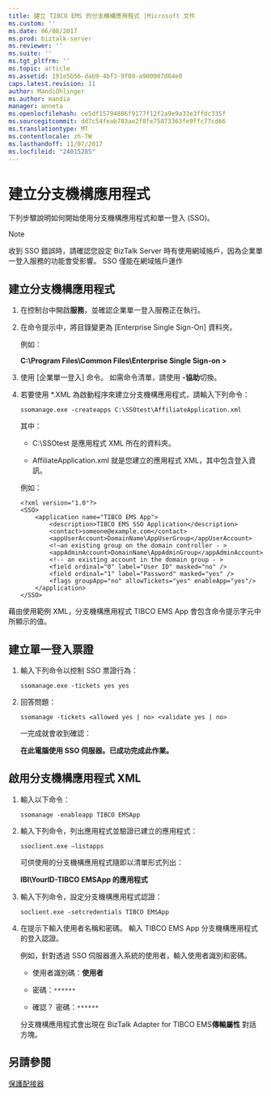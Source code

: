 ```yaml
---
title: 建立 TIBCO EMS 的分支機構應用程式 |Microsoft 文件
ms.custom: ''
ms.date: 06/08/2017
ms.prod: biztalk-server
ms.reviewer: ''
ms.suite: ''
ms.tgt_pltfrm: ''
ms.topic: article
ms.assetid: 191e5b56-dab9-4bf3-9f89-a900907d64e0
caps.latest.revision: 11
author: MandiOhlinger
ms.author: mandia
manager: anneta
ms.openlocfilehash: ce5df15794886f9177f12f2a9e9a33e3ffdc335f
ms.sourcegitcommit: dd7c54feab783ae2f8fe75873363fe9ffc77cd66
ms.translationtype: MT
ms.contentlocale: zh-TW
ms.lasthandoff: 11/07/2017
ms.locfileid: "24015285"
---
```

# <a name="create-affiliate-applications"></a>建立分支機構應用程式
下列步驟說明如何開始使用分支機構應用程式和單一登入 (SSO)。  
  
> [!NOTE]
>  收到 SSO 錯誤時，請確認您設定 BizTalk Server 時有使用網域帳戶，因為企業單一登入服務的功能會受影響。 SSO 僅能在網域帳戶運作  
  
## <a name="create-an-affiliate-application"></a>建立分支機構應用程式  
  
1.  在控制台中開啟**服務**，並確認企業單一登入服務正在執行。  
  
2.  在命令提示中，將目錄變更為 [Enterprise Single Sign-On] 資料夾。  
  
     例如：  
  
     **C:\Program Files\Common Files\Enterprise Single Sign-on >**  
  
3.  使用 [企業單一登入] 命令。 如需命令清單，請使用 **-協助**切換。  
  
4.  若要使用 *.XML 為啟動程序來建立分支機構應用程式，請輸入下列命令：  
  
     `ssomanage.exe -createapps C:\SSOtest\AffiliateApplication.xml`  
  
     其中：  
  
    -   C:\SSOtest 是應用程式 XML 所在的資料夾。  
  
    -   AffiliateApplication.xml 就是您建立的應用程式 XML，其中包含登入資訊。  
  
     例如：  
  
    ```  
    <?xml version="1.0"?>  
    <SSO>  
        <application name="TIBCO EMS App">  
            <description>TIBCO EMS SSO Application</description>  
            <contact>someone@example.com</contact>  
            <appUserAccount>DomainName\AppUserGroup</appUserAccount>  
            <!—an existing group on the domain controller - >   
            <appAdminAccount>DomainName\AppAdminGroup</appAdminAccount>  
            <!-- an existing account in the domain group - >   
            <field ordinal="0" label="User ID" masked="no" />  
            <field ordinal="1" label="Password" masked="yes" />  
            <flags groupApp="no" allowTickets="yes" enableApp="yes"/>  
        </application>  
    </SSO>  
    ```  
  
 藉由使用範例 XML，分支機構應用程式 TIBCO EMS App 會包含命令提示字元中所顯示的值。  
  
## <a name="create-single-sign-on-tickets"></a>建立單一登入票證  
  
1.  輸入下列命令以控制 SSO 票證行為：  
  
     `ssomanage.exe -tickets yes yes`  
  
2.  回答問題：  
  
     `ssomanage -tickets <allowed yes | no> <validate yes | no>`  
  
     一完成就會收到確認：  
  
     **在此電腦使用 SSO 伺服器。已成功完成此作業。**  
  
## <a name="enable-affiliate-application-xml"></a>啟用分支機構應用程式 XML  
  
1.  輸入以下命令：  
  
     `ssomanage -enableapp TIBCO EMSApp`  
  
2.  輸入下列命令，列出應用程式並驗證已建立的應用程式：  
  
     `ssoclient.exe –listapps`  
  
     可供使用的分支機構應用程式隨即以清單形式列出：  
  
     **IBI\YourID-TIBCO EMSApp 的應用程式**  
  
3.  輸入下列命令，設定分支機構應用程式認證：  
  
     `soclient.exe -setcredentials TIBCO EMSApp`  
  
4.  在提示下輸入使用者名稱和密碼。 輸入 TIBCO EMS App 分支機構應用程式的登入認證。  
  
     例如，針對透過 SSO 伺服器進入系統的使用者，輸入使用者識別和密碼。  
  
    -   使用者識別碼：**使用者**  
  
    -   密碼：`******`  
  
    -   確認？ 密碼：`******`  
  
     分支機構應用程式會出現在 BizTalk Adapter for TIBCO EMS**傳輸屬性** 對話方塊。  
  
## <a name="see-also"></a>另請參閱  
[保護配接器](../core/security-in-biztalk-adapter-for-tibco-ems.md)